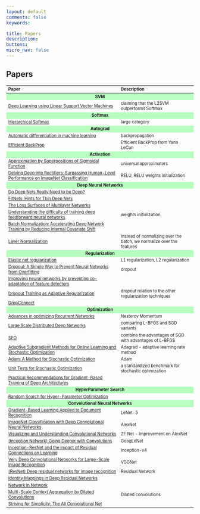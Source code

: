 ```yaml
---
layout: default
comments: false
keywords:

title: Papers
description:
buttons:
micro_nav: false
---
```


## Papers

<table id="schedule" class="table table-bordered no-more-tables" style="width: 100%; font-size: 0.8em;">
    <colgroup>
        <col style="width: 60%;">
        <col style="width: 40%;">
    </colgroup>
    <thead class="active" style="background-color:#f9f9f9" align="left">
        <th>Paper</th>
        <th>Description</th>
    </thead>
    <tbody>
        <tr>
            <td id="" colspan="2" style="text-align:center; vertical-align:middle;background-color:#b7ffbf">
                <strong>SVM</strong>
            </td>
        </tr>
        <tr>
            <td><a href="http://arxiv.org/abs/1306.0239">Deep Learning using Linear Support Vector Machines</a></td>
            <td>claiming that the L2SVM outperforms Softmax</td>
        </tr>
        <tr>
            <td id="" colspan="2" style="text-align:center; vertical-align:middle;background-color:#b7ffbf">
                <strong>Softmax</strong>
            </td>
        </tr>
        <tr>
            <td><a href="http://arxiv.org/pdf/1310.4546.pdf">Hierarchical Softmax</a></td>
            <td>large category</td>
        </tr>
        <tr>
            <td id="" colspan="2" style="text-align:center; vertical-align:middle;background-color:#b7ffbf">
                <strong>Autograd</strong>
            </td>
        </tr>
    	<tr>
            <td><a href="http://arxiv.org/abs/1306.0239">Automatic differentiation in machine learning</a></td>
            <td>backpropagation</td>
        </tr>
		<tr>
            <td><a href="http://yann.lecun.com/exdb/publis/pdf/lecun-98b.pdf">Efficient BackProp</a></td>
            <td>Efficient BackProp from Yann LeCun</td>
        </tr>
        <tr>
            <td id="" colspan="2" style="text-align:center; vertical-align:middle;background-color:#b7ffbf">
                <strong>Activation</strong>
            </td>
        </tr>
		<tr>
            <td><a href="http://www.dartmouth.edu/~gvc/Cybenko_MCSS.pdf">Approximation by Superpositions of Sigmoidal Function</a></td>
            <td>universal approximators</td>
        </tr>
        <tr>
            <td><a href="http://arxiv.org/abs/1502.01852">Delving Deep into Rectifiers: Surpassing Human-Level Performance on ImageNet Classification</a></td>
            <td>RELU, RELU weights initialization</td>
        </tr>
        <tr>
            <td id="" colspan="2" style="text-align:center; vertical-align:middle;background-color:#b7ffbf">
                <strong>Deep Neural Networks</strong>
            </td>
        </tr>
        <tr>
            <td><a href="http://arxiv.org/abs/1312.6184">Do Deep Nets Really Need to be Deep?</a></td>
            <td></td>
        </tr>
        <tr>
            <td><a href="http://arxiv.org/abs/1412.6550">FitNets: Hints for Thin Deep Nets</a></td>
            <td></td>
        </tr>
        <tr>
            <td><a href="http://arxiv.org/abs/1412.0233">The Loss Surfaces of Multilayer Networks</a></td>
            <td></td>
        </tr>
		<tr>
            <td><a href="http://jmlr.org/proceedings/papers/v9/glorot10a/glorot10a.pdf">Understanding the difficulty of training deep feedforward neural networks</a></td>
            <td>weights initialization</td>
        </tr>
		<tr>
            <td><a href="http://arxiv.org/abs/1502.03167">Batch Normalization: Accelerating Deep Network Training by Reducing Internal Covariate Shift</a></td>
            <td></td>
        </tr>
		<tr>
            <td><a href="https://arxiv.org/abs/1607.06450">Layer Normalization</a></td>
            <td>Instead of normalizing over the batch, we normalize over the features</td>
        </tr>
		<tr>
            <td id="" colspan="2" style="text-align:center; vertical-align:middle;background-color:#b7ffbf">
                <strong>Regularization</strong>
            </td>
        </tr>
        <tr>
            <td><a href="https://web.stanford.edu/~hastie/Papers/elasticnet.pdf">Elastic net regularization</a></td>
            <td>L1 regularization, L2 regularization</td>
        </tr>
		<tr>
            <td><a href="http://www.cs.toronto.edu/~rsalakhu/papers/srivastava14a.pdf">Dropout: A Simple Way to Prevent Neural Networks from Overfitting</a></td>
            <td>dropout</td>
        </tr>
		<tr>
            <td><a href="https://arxiv.org/abs/1207.0580">Improving neural networks by preventing co-adaptation of feature detectors</a></td>
            <td></td>
        </tr>
		<tr>
            <td><a href="http://papers.nips.cc/paper/4882-dropout-training-as-adaptive-regularization.pdf">Dropout Training as Adaptive Regularization</a></td>
            <td>dropout relation to the other regularization techniques</td>
        </tr>
		<tr>
            <td><a href="">DropConnect</a></td>
            <td></td>
        </tr>
		<tr>
            <td id="" colspan="2" style="text-align:center; vertical-align:middle;background-color:#b7ffbf">
                <strong>Optimization</strong>
            </td>
        </tr>
        <tr>
            <td><a href="http://arxiv.org/pdf/1212.0901v2.pdf">Advances in optimizing Recurrent Networks</a></td>
            <td>Nesterov Momentum</td>
        </tr>
		<tr>
            <td><a href="http://research.google.com/archive/large_deep_networks_nips2012.html">Large Scale Distributed Deep Networks</a></td>
            <td>comparing L-BFGS and SGD variants</td>
        </tr>
		<tr>
            <td><a href="http://arxiv.org/abs/1311.2115">SFO</a></td>
            <td>combine the advantages of SGD with advantages of L-BFGS</td>
        </tr>
		<tr>
            <td><a href="http://jmlr.org/papers/v12/duchi11a.html">Adaptive Subgradient Methods for Online Learning and Stochastic Optimization</a></td>
            <td>Adagrad - adaptive learning rate method</td>
        </tr>
		<tr>
            <td><a href="http://arxiv.org/abs/1412.6980">Adam: A Method for Stochastic Optimization</a></td>
            <td>Adam</td>
        </tr>
		<tr>
            <td><a href="http://arxiv.org/abs/1312.6055">Unit Tests for Stochastic Optimization</a></td>
            <td>a standardized benchmark for stochastic optimization</td>
        </tr>
		<tr>
            <td><a href="http://arxiv.org/pdf/1206.5533v2.pdf">Practical Recommendations for Gradient-Based Training of Deep Architectures</a></td>
            <td></td>
        </tr>
		<tr>
            <td id="" colspan="2" style="text-align:center; vertical-align:middle;background-color:#b7ffbf">
                <strong>HyperParameter Search</strong>
            </td>
        </tr>
        <tr>
            <td><a href="http://www.jmlr.org/papers/volume13/bergstra12a/bergstra12a.pdf">Random Search for Hyper-Parameter Optimization</a></td>
            <td></td>
        </tr>
		<tr>
            <td id="" colspan="2" style="text-align:center; vertical-align:middle;background-color:#b7ffbf">
                <strong>Convolutional Neural Networks</strong>
            </td>
        </tr>
        <tr>
            <td><a href="http://yann.lecun.com/exdb/publis/pdf/lecun-98.pdf">Gradient-Based Learning Applied to Document Recognition</a></td>
            <td>LeNet-5</td>
        </tr>
        <tr>
            <td><a href="http://papers.nips.cc/paper/4824-imagenet-classification-with-deep-convolutional-neural-networks">ImageNet Classification with Deep Convolutional Neural Networks</a></td>
            <td>AlexNet</td>
        </tr>
        <tr>
            <td><a href="http://arxiv.org/abs/1311.2901">Visualizing and Understanding Convolutional Networks</a></td>
            <td>ZF Net - Improvement on AlexNet</td>
        </tr>
        <tr>
            <td><a href="http://arxiv.org/abs/1409.4842">(Inception Network) Going Deeper with Convolutions</a></td>
            <td>GoogLeNet</td>
        </tr>
        <tr>
            <td><a href="http://arxiv.org/abs/1602.07261">Inception-ResNet and the Impact of Residual Connections on Learning</a></td>
            <td>Inception-v4</td>
        </tr>
        <tr>
            <td><a href="http://www.robots.ox.ac.uk/~vgg/research/very_deep/">Very Deep Convolutional Networks for Large-Scale Image Recognition</a></td>
            <td>VGGNet</td>
        </tr>
        <tr>
            <td><a href="http://arxiv.org/abs/1512.03385">(ResNet) Deep residual networks for image recognition</a></td>
            <td>Residual Network</td>
        </tr>
        <tr>
            <td><a href="https://arxiv.org/abs/1603.05027">Identity Mappings in Deep Residual Networks</a></td>
            <td></td>
        </tr>
        <tr>
            <td><a href="http://arxiv.org/abs/1312.4400">Network in Network</a></td>
            <td></td>
        </tr>
        <tr>
            <td><a href="https://arxiv.org/abs/1511.07122">Multi-Scale Context Aggregation by Dilated Convolutions</a></td>
            <td>Dilated convolutions</td>
        </tr>
        <tr>
            <td><a href="http://arxiv.org/abs/1412.6806">Striving for Simplicity: The All Convolutional Net</a></td>
            <td></td>
        </tr>
    </tbody>
</table>
